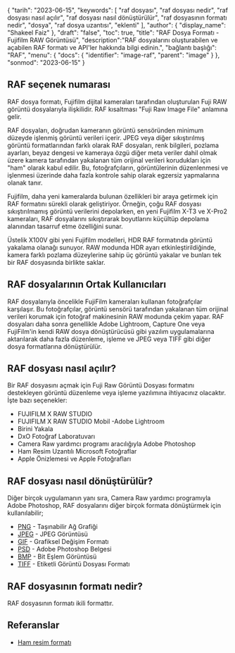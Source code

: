 {
"tarih": "2023-06-15",
  "keywords": [
"raf dosyası",
"raf dosyası nedir",
"raf dosyası nasıl açılır",
"raf dosyası nasıl dönüştürülür",
"raf dosyasının formatı nedir",
"dosya",
"raf dosya uzantısı",
"eklenti"
],
  "author": {
"display_name": "Shakeel Faiz"
},
"draft": "false",
"toc": true,
"title": "RAF Dosya Formatı - Fujifilm RAW Görüntüsü",
  "description":"RAF dosyalarını oluşturabilen ve açabilen RAF formatı ve API'ler hakkında bilgi edinin.",
"bağlantı başlığı": "RAF",
  "menu": {
    "docs": {
      "identifier": "image-raf",
      "parent": "image"
}
},
"sonmod": "2023-06-15"
}

## RAF seçenek numarası

RAF dosya formatı, Fujifilm dijital kameraları tarafından oluşturulan Fuji RAW görüntü dosyalarıyla ilişkilidir. RAF kısaltması "Fuji Raw Image File" anlamına gelir.

RAF dosyaları, doğrudan kameranın görüntü sensöründen minimum düzeyde işlenmiş görüntü verileri içerir. JPEG veya diğer sıkıştırılmış görüntü formatlarından farklı olarak RAF dosyaları, renk bilgileri, pozlama ayarları, beyaz dengesi ve kameraya özgü diğer meta veriler dahil olmak üzere kamera tarafından yakalanan tüm orijinal verileri korudukları için "ham" olarak kabul edilir. Bu, fotoğrafçıların, görüntülerinin düzenlenmesi ve işlenmesi üzerinde daha fazla kontrole sahip olarak egzersiz yapmalarına olanak tanır.

Fujifilm, daha yeni kameralarda bulunan özellikleri bir araya getirmek için RAF formatını sürekli olarak geliştiriyor. Örneğin, çoğu RAF dosyası sıkıştırılmamış görüntü verilerini depolarken, en yeni Fujifilm X-T3 ve X-Pro2 kameraları, RAF dosyalarını sıkıştırarak boyutlarını küçültüp depolama alanından tasarruf etme özelliğini sunar.

Üstelik X100V gibi yeni Fujifilm modelleri, HDR RAF formatında görüntü yakalama olanağı sunuyor. RAW modunda HDR ayarı etkinleştirildiğinde, kamera farklı pozlama düzeylerine sahip üç görüntü yakalar ve bunları tek bir RAF dosyasında birlikte saklar.

## RAF dosyalarının Ortak Kullanıcıları

RAF dosyalarıyla öncelikle FujiFilm kameraları kullanan fotoğrafçılar karşılaşır. Bu fotoğrafçılar, görüntü sensörü tarafından yakalanan tüm orijinal verileri korumak için fotoğraf makinesinin RAW modunda çekim yapar. RAF dosyaları daha sonra genellikle Adobe Lightroom, Capture One veya FujiFilm'in kendi RAW dosya dönüştürücüsü gibi yazılım uygulamalarına aktarılarak daha fazla düzenleme, işleme ve JPEG veya TIFF gibi diğer dosya formatlarına dönüştürülür.

## RAF dosyası nasıl açılır?

Bir RAF dosyasını açmak için Fuji Raw Görüntü Dosyası formatını destekleyen görüntü düzenleme veya işleme yazılımına ihtiyacınız olacaktır. İşte bazı seçenekler:

- FUJIFILM X RAW STUDIO
- FUJIFILM X RAW STUDIO Mobil
-Adobe Lightroom
- Birini Yakala
- DxO Fotoğraf Laboratuvarı
- Camera Raw yardımcı programı aracılığıyla Adobe Photoshop
- Ham Resim Uzantılı Microsoft Fotoğraflar
- Apple Önizlemesi ve Apple Fotoğrafları

## RAF dosyası nasıl dönüştürülür?

Diğer birçok uygulamanın yanı sıra, Camera Raw yardımcı programıyla Adobe Photoshop, RAF dosyalarını diğer birçok formata dönüştürmek için kullanılabilir;

- [PNG](/tr/image/png/) - Taşınabilir Ağ Grafiği
- [JPEG](/tr/image/jpeg/) - JPEG Görüntüsü
- [GIF](/tr/image/gif/) - Grafiksel Değişim Formatı
- [PSD](/tr/image/psd/) - Adobe Photoshop Belgesi
- [BMP](/tr/image/bmp/) - Bit Eşlem Görüntüsü
- [TIFF](/tr/image/tiff/) - Etiketli Görüntü Dosyası Formatı

## RAF dosyasının formatı nedir?

RAF dosyasının formatı ikili formattır.

## Referanslar
* [Ham resim formatı](https://en.wikipedia.org/wiki/Raw_image_format)

